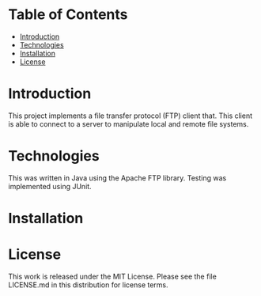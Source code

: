 # Table of Contents
* [Introduction](#Introduction)
* [Technologies](#Technologies)
* [Installation](#Installation)
* [License](#License)

# Introduction
This project implements a file transfer protocol (FTP) client that. This client is able to connect to a server to manipulate local and remote file systems.

# Technologies
This was written in Java using the Apache FTP library. Testing was implemented using JUnit.

# Installation


# License
This work is released under the MIT License. Please see the file LICENSE.md in this distribution for license terms.